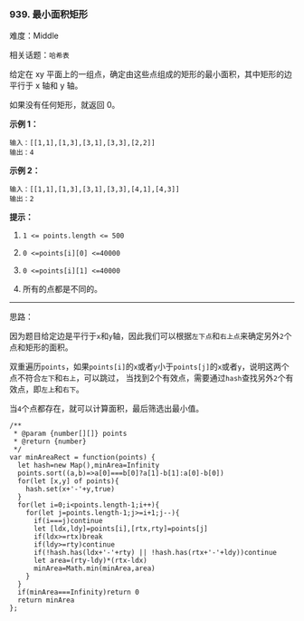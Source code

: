### 939. 最小面积矩形

难度：Middle

相关话题：`哈希表`

给定在 xy 平面上的一组点，确定由这些点组成的矩形的最小面积，其中矩形的边平行于 x 轴和 y 轴。



如果没有任何矩形，就返回 0。







**示例 1：** 



```
输入：[[1,1],[1,3],[3,1],[3,3],[2,2]]
输出：4
```


**示例 2：** 



```
输入：[[1,1],[1,3],[3,1],[3,3],[4,1],[4,3]]
输出：2
```






**提示：** 




1.  `1 <= points.length <= 500` 

2.  `0 <=points[i][0] <=40000` 

3.  `0 <=points[i][1] <=40000` 

4. 所有的点都是不同的。






-----

思路：

因为题目给定边是平行于`x`和`y`轴，因此我们可以根据`左下点`和`右上点`来确定另外`2`个点和矩形的面积。

双重遍历`points`，如果`points[i]`的`x`或者`y`小于`points[j]`的`x`或者`y`，说明这两个点不符合`左下`和`右上`，可以跳过，
当找到2个有效点，需要通过`hash`查找另外`2`个有效点，即`左上`和`右下`。

当`4`个点都存在，就可以计算面积，最后筛选出最小值。

```
/**
 * @param {number[][]} points
 * @return {number}
 */
var minAreaRect = function(points) {
  let hash=new Map(),minArea=Infinity
  points.sort((a,b)=>a[0]===b[0]?a[1]-b[1]:a[0]-b[0])
  for(let [x,y] of points){
    hash.set(x+'-'+y,true)
  }
  for(let i=0;i<points.length-1;i++){
    for(let j=points.length-1;j>=i+1;j--){
      if(i===j)continue
      let [ldx,ldy]=points[i],[rtx,rty]=points[j]
      if(ldx>=rtx)break
      if(ldy>=rty)continue
      if(!hash.has(ldx+'-'+rty) || !hash.has(rtx+'-'+ldy))continue
      let area=(rty-ldy)*(rtx-ldx)
      minArea=Math.min(minArea,area)
    }
  }
  if(minArea===Infinity)return 0
  return minArea
};
```

